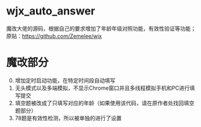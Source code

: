 # wjx_auto_answer
魔改大佬的源码，根据自己的要求增加了年龄年级对照功能，有效性验证等功能；原贴：https://github.com/Zemelee/wjx

# 魔改部分
0. 增加定时启动功能，在特定时间段自动填写
1. 无头模式以及多端模拟，不显示Chrome窗口并且多线程模拟手机和PC进行填写提交
2. 填空题被改成了只填写对应的年龄（如果使用该代码，请在原作者处找回填空题部分）
3. 78题是有效性检测，所以被单独的进行了设置

